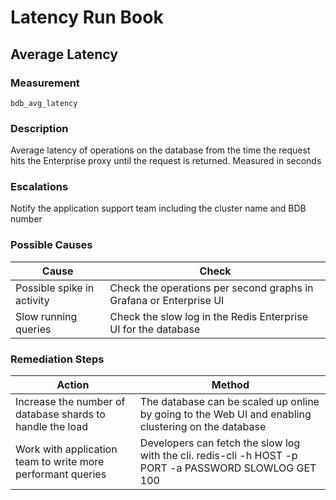 # Latency Run Book

## Average Latency

### Measurement

```
bdb_avg_latency
```

### Description

Average latency of operations on the database from the time the request hits the Enterprise proxy until the request is returned. Measured in seconds

### Escalations

Notify the application support team including the cluster name and BDB number

### Possible Causes

Cause | Check 
--- | ---
Possible spike in activity | Check the operations per second graphs in Grafana or Enterprise UI
Slow running queries | Check the slow log in the Redis Enterprise UI for the database

### Remediation Steps

Action | Method 
--- | ---
Increase the number of database shards to handle the load | The database can be scaled up online by going to the Web UI and enabling clustering on the database
Work with application team to write more performant queries | Developers can fetch the slow log with the cli.  redis-cli -h HOST -p PORT -a PASSWORD SLOWLOG GET 100
